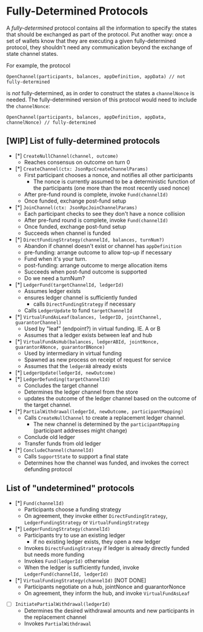 # Fully-Determined Protocols

A _fully-determined_ protocol contains all the information to specify the states that should be exchanged as part of the protocol.
Put another way: once a set of wallets know that they are executing a given fully-determined protocol, they shouldn't need any communication beyond the exchange of state channel states.

For example, the protocol

```
OpenChannel(participants, balances, appDefinition, appData) // not fully-determined
```

is _not_ fully-determined, as in order to construct the states a `channelNonce` is needed. The fully-determined version of this protocol would need to include the `channelNonce`:

```
OpenChannel(participants, balances, appDefinition, appData, channelNonce) // fully-determined
```

## [WIP] List of fully-determined protocols

- [*] `CreateNullChannel(channel, outcome)`
  - Reaches consensus on outcome on turn 0
- [*] `CreateChannel(ctx: JsonRpcCreateChannelParams)`
  - First participant chooses a nonce, and notifies all other participants
    - The nonce is currently assumed to be a deterministic function of the participants (one
      more than the most recently used nonce)
  - After pre-fund round is complete, invoke `Fund(channelId)`
  - Once funded, exchange post-fund setup
- [*] `JoinChannel(ctx: JsonRpcJoinChannelParams)`
  - Each participant checks to see they don't have a nonce collision
  - After pre-fund round is complete, invoke `Fund(channelId)`
  - Once funded, exchange post-fund setup
  - Succeeds when channel is funded
- [*] `DirectFundingStrategy(channelId, balances, turnNum?)`
  - Abandon if channel doesn't exist or channel has `appDefinition`
  - pre-funding: arrange outcome to allow top-up if necessary
  - Fund when it's your turn.
  - post-funding: arrange outcome to merge allocation items
  - Succeeds when post-fund outcome is supported
  - Do we need a turnNum?
- [*] `LedgerFund(targetChannelId, ledgerId)`
  - Assumes ledger exists
  - ensures ledger channel is sufficiently funded
    - calls `DirectFundingStrategy` if necessary
  - Calls `LedgerUpdate` to fund `targetChannelId`
- [*] `VirtualFundAsLeaf(balances, ledgerID, jointChannel, guarantorChannel)`
  - Used by "leaf" (endpoint?) in virtual funding. IE. A or B
  - Assumes that a ledger exists between leaf and hub
- [*] `VirtualFundAsHub(balances, ledgerABId, jointNonce, guarantorANonce, guarantorBNonce)`
  - Used by intermediary in virtual funding
  - Spawned as new process on receipt of request for service
  - Assumes that the `ledgerAB` already exists
- [*] `LedgerUpdate(ledgerId, newOutcome)`
- [*] `LedgerDefunding(targetChannelId)`
  - Concludes the target channel
  - Determines the ledger channel from the store
  - updates the outcome of the ledger channel based on the outcome of the target channel.
- [*] `PartialWithdrawal(ledgerId, newOutcome, participantMapping)`
  - Calls `CreateNullChannel` to create a replacement ledger channel.
    - The new channel is determined by the `participantMapping` (participant addresses might change)
  - Conclude old ledger
  - Transfer funds from old ledger
- [*] `ConcludeChannel(channelId)`
  - Calls `SupportState` to support a final state
  - Determines how the channel was funded, and invokes the correct defunding protocol

## List of "undetermined" protocols

- [*] `Fund(channelId)`
  - Participants choose a funding strategy
  - On agreement, they invoke either `DirectFundingStrategy`, `LedgerFundingStrategy` or `VirtualFundingStrategy`
- [*] `LedgerFundingStrategy(channelId)`
  - Participants try to use an existing ledger
    - if no existing ledger exists, they open a new ledger
  - Invokes `DirectFundingStrategy` if ledger is already directly funded but needs more funding
  - Invokes `Fund(ledgerId)` otherwise
  - When the ledger is sufficiently funded, invoke `LedgerFund(channelId, ledgerId)`
- [*] `VirtualFundingStrategy(channelId)` [NOT DONE]
  - Participants negotiate on a hub, jointNonce and guarantorNonce
  - On agreement, they inform the hub, and invoke `VirtualFundAsLeaf`
- [ ] `InitiatePartialWithdrawal(ledgerId)`
  - Determines the desired withdrawal amounts and new participants in the replacement channel
  - Invokes `PartialWithdrawal`
